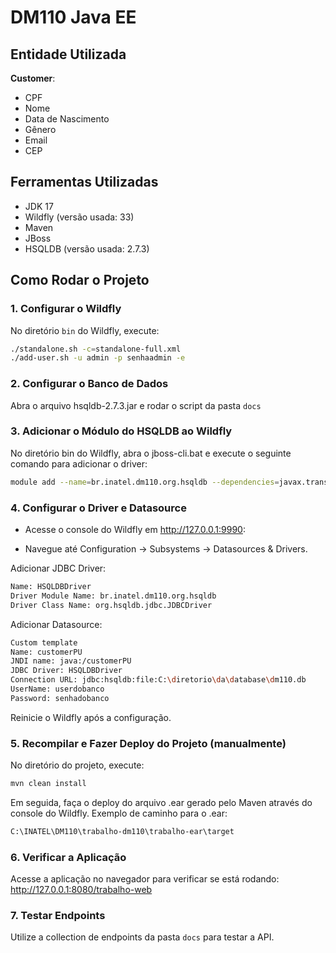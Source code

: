 # DM110 Java EE

## Entidade Utilizada

**Customer**: 
- CPF
- Nome
- Data de Nascimento
- Gênero
- Email
- CEP

## Ferramentas Utilizadas

- JDK 17
- Wildfly (versão usada: 33)
- Maven
- JBoss
- HSQLDB (versão usada: 2.7.3)

## Como Rodar o Projeto

### 1. Configurar o Wildfly

No diretório `bin` do Wildfly, execute:

```bash
./standalone.sh -c=standalone-full.xml
./add-user.sh -u admin -p senhaadmin -e
```

### 2. Configurar o Banco de Dados

Abra o arquivo hsqldb-2.7.3.jar e rodar o script da pasta `docs` 

### 3. Adicionar o Módulo do HSQLDB ao Wildfly

No diretório bin do Wildfly, abra o jboss-cli.bat e execute o seguinte comando para adicionar o driver:

```bash
module add --name=br.inatel.dm110.org.hsqldb --dependencies=javax.transaction.api --export-dependencies=javax.api --resources=C:\diretorio\do\hsqldb-2.7.3.jar
```

### 4. Configurar o Driver e Datasource

- Acesse o console do Wildfly em http://127.0.0.1:9990:

- Navegue até Configuration -> Subsystems -> Datasources & Drivers.

 Adicionar JDBC Driver:
```bash
Name: HSQLDBDriver
Driver Module Name: br.inatel.dm110.org.hsqldb
Driver Class Name: org.hsqldb.jdbc.JDBCDriver
```
 Adicionar Datasource:
```bash
Custom template
Name: customerPU
JNDI name: java:/customerPU
JDBC Driver: HSQLDBDriver
Connection URL: jdbc:hsqldb:file:C:\diretorio\da\database\dm110.db
UserName: userdobanco
Password: senhadobanco
```
Reinicie o Wildfly após a configuração.

### 5. Recompilar e Fazer Deploy do Projeto (manualmente)

No diretório do projeto, execute:

```bash
mvn clean install
```

Em seguida, faça o deploy do arquivo .ear gerado pelo Maven através do console do Wildfly. Exemplo de caminho para o .ear:
```bash
C:\INATEL\DM110\trabalho-dm110\trabalho-ear\target
```

###  6. Verificar a Aplicação
Acesse a aplicação no navegador para verificar se está rodando: http://127.0.0.1:8080/trabalho-web

### 7. Testar Endpoints
Utilize a collection de endpoints da pasta `docs` para testar a API.
